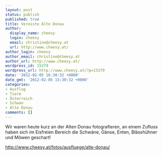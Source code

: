 ```yaml
---
layout: post
status: publish
published: true
title: Vereiste Alte Donau
author:
  display_name: cheesy
  login: cheesy
  email: christine@cheesy.at
  url: http://www.cheesy.at/
author_login: cheesy
author_email: christine@cheesy.at
author_url: http://www.cheesy.at/
wordpress_id: 15379
wordpress_url: http://www.cheesy.at/?p=15379
date: '2012-02-05 16:30:32 +0000'
date_gmt: '2012-02-05 15:30:32 +0000'
categories:
- Ausflug
- Tiere
- Österreich
- Schwan
- Alte Donau
comments: []
---
```

<!--:de-->Wir waren heute kurz an der Alten Donau fotografieren, an einem Zufluss haben sich im Eisfreien Bereich die Schwäne, Gänse, Enten, Blässhühner und Möwen geschart!
http://www.cheesy.at/fotos/ausfluege/alte-donau/<!--:-->
